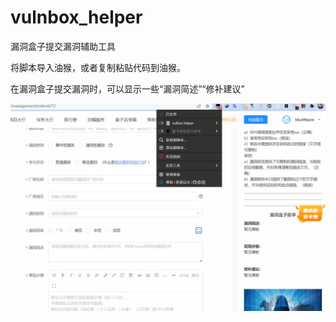# vulnbox_helper
漏洞盒子提交漏洞辅助工具

将脚本导入油猴，或者复制粘贴代码到油猴。

在漏洞盒子提交漏洞时，可以显示一些“漏洞简述”“修补建议”

![gif](vulnbox_helper.gif)
